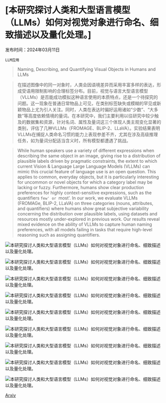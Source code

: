 # [本研究探讨人类和大型语言模型（LLMs）如何对视觉对象进行命名、细致描述以及量化处理。]

发布时间：2024年03月11日

`LLM应用`

> Naming, Describing, and Quantifying Visual Objects in Humans and LLMs

> 在描述图像中的同一对象时，人类会因语境差异而采用丰富多样的表达，形成受语用限制影响的合理标签分布。目前，视觉与语言大型语言模型（VLLMs）是否能成功模拟这种语言使用的本质特点，还是一个待探究的问题。这一现象在普通日常物品上可见，在类别标签缺失或模糊的罕见或新颖物品上尤为引人关注。同时，人类在表达时偏好运用诸如“少数”、“大多数”等高度依赖情境的量词。在本研究中，我们主要利用以往研究中较少触及的数据集和资源，针对名词、属性及量词这三个体现人类主观变化显著的类别，评估了几种VLLMs（FROMAGE、BLIP-2、LLaVA）。实验结果表明VLLMs在捕捉人类命名习惯的能力上表现参差不齐，尤其在涉及高级推理任务，如为量词分配适当含义时，所有模型都遭遇了挑战。

> While human speakers use a variety of different expressions when describing the same object in an image, giving rise to a distribution of plausible labels driven by pragmatic constraints, the extent to which current Vision \& Language Large Language Models (VLLMs) can mimic this crucial feature of language use is an open question. This applies to common, everyday objects, but it is particularly interesting for uncommon or novel objects for which a category label may be lacking or fuzzy. Furthermore, humans show clear production preferences for highly context-sensitive expressions, such as the quantifiers `few' or `most'. In our work, we evaluate VLLMs (FROMAGe, BLIP-2, LLaVA) on three categories (nouns, attributes, and quantifiers) where humans show great subjective variability concerning the distribution over plausible labels, using datasets and resources mostly under-explored in previous work. Our results reveal mixed evidence on the ability of VLLMs to capture human naming preferences, with all models failing in tasks that require high-level reasoning such as assigning quantifiers.

![本研究探讨人类和大型语言模型（LLMs）如何对视觉对象进行命名、细致描述以及量化处理。](../../../paper_images/2403.06935/x1.png)

![本研究探讨人类和大型语言模型（LLMs）如何对视觉对象进行命名、细致描述以及量化处理。](../../../paper_images/2403.06935/x2.png)

![本研究探讨人类和大型语言模型（LLMs）如何对视觉对象进行命名、细致描述以及量化处理。](../../../paper_images/2403.06935/x3.png)

![本研究探讨人类和大型语言模型（LLMs）如何对视觉对象进行命名、细致描述以及量化处理。](../../../paper_images/2403.06935/x4.png)

![本研究探讨人类和大型语言模型（LLMs）如何对视觉对象进行命名、细致描述以及量化处理。](../../../paper_images/2403.06935/x5.png)

![本研究探讨人类和大型语言模型（LLMs）如何对视觉对象进行命名、细致描述以及量化处理。](../../../paper_images/2403.06935/x6.png)

![本研究探讨人类和大型语言模型（LLMs）如何对视觉对象进行命名、细致描述以及量化处理。](../../../paper_images/2403.06935/x7.png)

![本研究探讨人类和大型语言模型（LLMs）如何对视觉对象进行命名、细致描述以及量化处理。](../../../paper_images/2403.06935/frequency_quantifiers_2.png)

![本研究探讨人类和大型语言模型（LLMs）如何对视觉对象进行命名、细致描述以及量化处理。](../../../paper_images/2403.06935/x8.png)

[Arxiv](https://arxiv.org/abs/2403.06935)